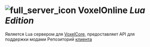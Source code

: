 
# ![full_server_icon](https://github.com/Xertis/VoxelOnline-LuaServer/blob/main/full_server_icon.png?raw=true)  **VoxelOnline** *Lua Edition*


Является Lua сервером для [VoxelCore](https://github.com/MihailRis/VoxelEngine-Cpp), предоставляет API для поддержки модами
Репозиторий [клиента](https://github.com/GHOST3118/voxel-engine-multiplayer-client)
